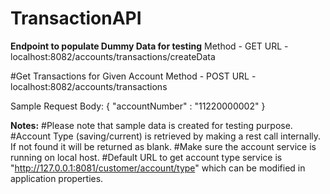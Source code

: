
# TransactionAPI 

<b> Endpoint to populate Dummy Data for testing</b>
Method - GET
URL - localhost:8082/accounts/transactions/createData


#Get Transactions for Given Account
Method - POST
URL - localhost:8082/accounts/transactions

Sample Request Body:
{
    "accountNumber" : "11220000002"
}
 
<b>Notes:</b>
#Please note that sample data is created for testing purpose. 
#Account Type (saving/current) is retrieved by making a rest call internally. If not found it will be returned as blank.
#Make sure the account service is running on local host. 
#Default URL to get account type service is "http://127.0.0.1:8081/customer/account/type" which can be modified in application properties.
